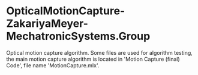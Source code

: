 # OpticalMotionCapture-ZakariyaMeyer-MechatronicSystems.Group
 Optical motion capture algorithm. Some files are used for algorithm testing, the main motion capture algorithm is located in 'Motion Capture (final) Code', file name 'MotionCapture.mlx'.
